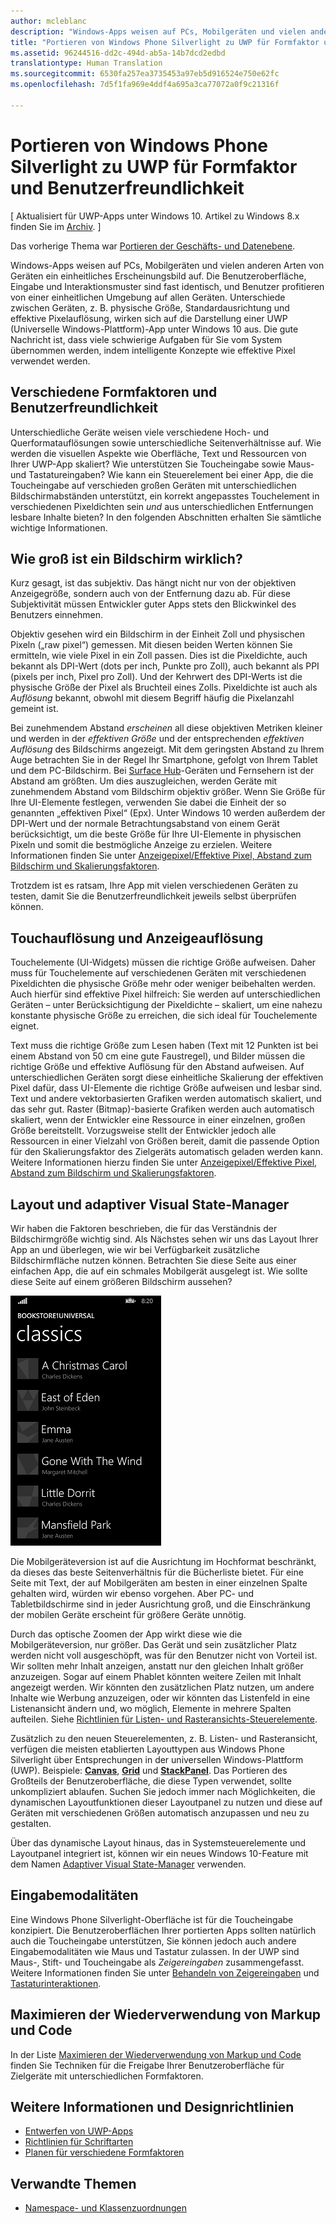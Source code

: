 ```yaml
---
author: mcleblanc
description: "Windows-Apps weisen auf PCs, Mobilgeräten und vielen anderen Arten von Geräten ein einheitliches Erscheinungsbild auf. Die Benutzeroberfläche, Eingabe und Interaktionsmuster sind fast identisch, und Benutzer profitieren von einer einheitlichen Umgebung auf allen Geräten."
title: "Portieren von Windows Phone Silverlight zu UWP für Formfaktor und Benutzerfreundlichkeit"
ms.assetid: 96244516-dd2c-494d-ab5a-14b7dcd2edbd
translationtype: Human Translation
ms.sourcegitcommit: 6530fa257ea3735453a97eb5d916524e750e62fc
ms.openlocfilehash: 7d5f1fa969e4ddf4a695a3ca77072a0f9c21316f

---
```


#  Portieren von Windows Phone Silverlight zu UWP für Formfaktor und Benutzerfreundlichkeit

\[ Aktualisiert für UWP-Apps unter Windows 10. Artikel zu Windows 8.x finden Sie im [Archiv](http://go.microsoft.com/fwlink/p/?linkid=619132). \]

Das vorherige Thema war [Portieren der Geschäfts- und Datenebene](wpsl-to-uwp-business-and-data.md).

Windows-Apps weisen auf PCs, Mobilgeräten und vielen anderen Arten von Geräten ein einheitliches Erscheinungsbild auf. Die Benutzeroberfläche, Eingabe und Interaktionsmuster sind fast identisch, und Benutzer profitieren von einer einheitlichen Umgebung auf allen Geräten. Unterschiede zwischen Geräten, z. B. physische Größe, Standardausrichtung und effektive Pixelauflösung, wirken sich auf die Darstellung einer UWP (Universelle Windows-Plattform)-App unter Windows 10 aus. Die gute Nachricht ist, dass viele schwierige Aufgaben für Sie vom System übernommen werden, indem intelligente Konzepte wie effektive Pixel verwendet werden.

## Verschiedene Formfaktoren und Benutzerfreundlichkeit

Unterschiedliche Geräte weisen viele verschiedene Hoch- und Querformatauflösungen sowie unterschiedliche Seitenverhältnisse auf. Wie werden die visuellen Aspekte wie Oberfläche, Text und Ressourcen von Ihrer UWP-App skaliert? Wie unterstützen Sie Toucheingabe sowie Maus- und Tastatureingaben? Wie kann ein Steuerelement bei einer App, die die Toucheingabe auf verschieden großen Geräten mit unterschiedlichen Bildschirmabständen unterstützt, ein korrekt angepasstes Touchelement in verschiedenen Pixeldichten sein *und* aus unterschiedlichen Entfernungen lesbare Inhalte bieten? In den folgenden Abschnitten erhalten Sie sämtliche wichtige Informationen.

## Wie groß ist ein Bildschirm wirklich?

Kurz gesagt, ist das subjektiv. Das hängt nicht nur von der objektiven Anzeigegröße, sondern auch von der Entfernung dazu ab. Für diese Subjektivität müssen Entwickler guter Apps stets den Blickwinkel des Benutzers einnehmen.

Objektiv gesehen wird ein Bildschirm in der Einheit Zoll und physischen Pixeln („raw pixel“) gemessen. Mit diesen beiden Werten können Sie ermitteln, wie viele Pixel in ein Zoll passen. Dies ist die Pixeldichte, auch bekannt als DPI-Wert (dots per inch, Punkte pro Zoll), auch bekannt als PPI (pixels per inch, Pixel pro Zoll). Und der Kehrwert des DPI-Werts ist die physische Größe der Pixel als Bruchteil eines Zolls. Pixeldichte ist auch als *Auflösung* bekannt, obwohl mit diesem Begriff häufig die Pixelanzahl gemeint ist.

Bei zunehmendem Abstand *erscheinen* all diese objektiven Metriken kleiner und werden in der *effektiven Größe* und der entsprechenden *effektiven Auflösung* des Bildschirms angezeigt. Mit dem geringsten Abstand zu Ihrem Auge betrachten Sie in der Regel Ihr Smartphone, gefolgt von Ihrem Tablet und dem PC-Bildschirm. Bei [Surface Hub](http://www.microsoft.com/microsoft-surface-hub)-Geräten und Fernsehern ist der Abstand am größten. Um dies auszugleichen, werden Geräte mit zunehmendem Abstand vom Bildschirm objektiv größer. Wenn Sie Größe für Ihre UI-Elemente festlegen, verwenden Sie dabei die Einheit der so genannten „effektiven Pixel“ (Epx). Unter Windows 10 werden außerdem der DPI-Wert und der normale Betrachtungsabstand von einem Gerät berücksichtigt, um die beste Größe für Ihre UI-Elemente in physischen Pixeln und somit die bestmögliche Anzeige zu erzielen. Weitere Informationen finden Sie unter [Anzeigepixel/Effektive Pixel, Abstand zum Bildschirm und Skalierungsfaktoren](wpsl-to-uwp-porting-xaml-and-ui.md#effective-pixels).

Trotzdem ist es ratsam, Ihre App mit vielen verschiedenen Geräten zu testen, damit Sie die Benutzerfreundlichkeit jeweils selbst überprüfen können.

## Touchauflösung und Anzeigeauflösung

Touchelemente (UI-Widgets) müssen die richtige Größe aufweisen. Daher muss für Touchelemente auf verschiedenen Geräten mit verschiedenen Pixeldichten die physische Größe mehr oder weniger beibehalten werden. Auch hierfür sind effektive Pixel hilfreich: Sie werden auf unterschiedlichen Geräten – unter Berücksichtigung der Pixeldichte – skaliert, um eine nahezu konstante physische Größe zu erreichen, die sich ideal für Touchelemente eignet.

Text muss die richtige Größe zum Lesen haben (Text mit 12 Punkten ist bei einem Abstand von 50 cm eine gute Faustregel), und Bilder müssen die richtige Größe und effektive Auflösung für den Abstand aufweisen. Auf unterschiedlichen Geräten sorgt diese einheitliche Skalierung der effektiven Pixel dafür, dass UI-Elemente die richtige Größe aufweisen und lesbar sind. Text und andere vektorbasierten Grafiken werden automatisch skaliert, und das sehr gut. Raster (Bitmap)-basierte Grafiken werden auch automatisch skaliert, wenn der Entwickler eine Ressource in einer einzelnen, großen Größe bereitstellt. Vorzugsweise stellt der Entwickler jedoch alle Ressourcen in einer Vielzahl von Größen bereit, damit die passende Option für den Skalierungsfaktor des Zielgeräts automatisch geladen werden kann. Weitere Informationen hierzu finden Sie unter [Anzeigepixel/Effektive Pixel, Abstand zum Bildschirm und Skalierungsfaktoren](wpsl-to-uwp-porting-xaml-and-ui.md#effective-pixels).

## Layout und adaptiver Visual State-Manager

Wir haben die Faktoren beschrieben, die für das Verständnis der Bildschirmgröße wichtig sind. Als Nächstes sehen wir uns das Layout Ihrer App an und überlegen, wie wir bei Verfügbarkeit zusätzliche Bildschirmfläche nutzen können. Betrachten Sie diese Seite aus einer einfachen App, die auf ein schmales Mobilgerät ausgelegt ist. Wie sollte diese Seite auf einem größeren Bildschirm aussehen?

![Die portierte Windows Phone Store-App](images/wpsl-to-uwp-case-studies/c01-04-uni-phone-app-ported.png)

Die Mobilgeräteversion ist auf die Ausrichtung im Hochformat beschränkt, da dieses das beste Seitenverhältnis für die Bücherliste bietet. Für eine Seite mit Text, der auf Mobilgeräten am besten in einer einzelnen Spalte gehalten wird, würden wir ebenso vorgehen. Aber PC- und Tabletbildschirme sind in jeder Ausrichtung groß, und die Einschränkung der mobilen Geräte erscheint für größere Geräte unnötig.

Durch das optische Zoomen der App wirkt diese wie die Mobilgeräteversion, nur größer. Das Gerät und sein zusätzlicher Platz werden nicht voll ausgeschöpft, was für den Benutzer nicht von Vorteil ist. Wir sollten mehr Inhalt anzeigen, anstatt nur den gleichen Inhalt größer anzuzeigen. Sogar auf einem Phablet könnten weitere Zeilen mit Inhalt angezeigt werden. Wir könnten den zusätzlichen Platz nutzen, um andere Inhalte wie Werbung anzuzeigen, oder wir könnten das Listenfeld in eine Listenansicht ändern und, wo möglich, Elemente in mehrere Spalten aufteilen. Siehe [Richtlinien für Listen- und Rasteransichts-Steuerelemente](https://msdn.microsoft.com/library/windows/apps/mt186889).

Zusätzlich zu den neuen Steuerelementen, z. B. Listen- und Rasteransicht, verfügen die meisten etablierten Layouttypen aus Windows Phone Silverlight über Entsprechungen in der universellen Windows-Plattform (UWP). Beispiele: [**Canvas**](https://msdn.microsoft.com/library/windows/apps/br209267), [**Grid**](https://msdn.microsoft.com/library/windows/apps/br242704) und [**StackPanel**](https://msdn.microsoft.com/library/windows/apps/br209635). Das Portieren des Großteils der Benutzeroberfläche, die diese Typen verwendet, sollte unkompliziert ablaufen. Suchen Sie jedoch immer nach Möglichkeiten, die dynamischen Layoutfunktionen dieser Layoutpanel zu nutzen und diese auf Geräten mit verschiedenen Größen automatisch anzupassen und neu zu gestalten.

Über das dynamische Layout hinaus, das in Systemsteuerelemente und Layoutpanel integriert ist, können wir ein neues Windows 10-Feature mit dem Namen [Adaptiver Visual State-Manager](wpsl-to-uwp-porting-xaml-and-ui.md#adaptive-ui) verwenden.

## Eingabemodalitäten

Eine Windows Phone Silverlight-Oberfläche ist für die Toucheingabe konzipiert. Die Benutzeroberflächen Ihrer portierten Apps sollten natürlich auch die Toucheingabe unterstützen, Sie können jedoch auch andere Eingabemodalitäten wie Maus und Tastatur zulassen. In der UWP sind Maus-, Stift- und Toucheingabe als *Zeigereingaben* zusammengefasst. Weitere Informationen finden Sie unter [Behandeln von Zeigereingaben](https://msdn.microsoft.com/library/windows/apps/mt404610) und [Tastaturinteraktionen](https://msdn.microsoft.com/library/windows/apps/mt185607).

## Maximieren der Wiederverwendung von Markup und Code

In der Liste [Maximieren der Wiederverwendung von Markup und Code](wpsl-to-uwp-porting-to-a-uwp-project.md#markup-and-code-reuse) finden Sie Techniken für die Freigabe Ihrer Benutzeroberfläche für Zielgeräte mit unterschiedlichen Formfaktoren.

## Weitere Informationen und Designrichtlinien

-   [Entwerfen von UWP-Apps](http://dev.windows.com/design)
-   [Richtlinien für Schriftarten](https://msdn.microsoft.com/library/windows/apps/hh700394)
-   [Planen für verschiedene Formfaktoren](https://msdn.microsoft.com/library/windows/apps/dn958435)

## Verwandte Themen

* [Namespace- und Klassenzuordnungen](wpsl-to-uwp-namespace-and-class-mappings.md)




<!--HONumber=Jun16_HO4-->


